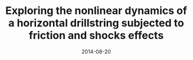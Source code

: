 ---
title: "Exploring the nonlinear dynamics of a horizontal drillstring subjected to friction and shocks effects"
authors: "A. Cunha Jr, C. Soize, and R. Sampaio"
journal: "Mecánica Computacional"
year: "2014"
volume: "33"
number: 
pages: "1517-1527"
doi: "http://www.cimec.org.ar/ojs/index.php/mc/article/view/4750/4682"
pdf: "http://www.cimec.org.ar/ojs/index.php/mc/article/view/4750/4682"
arxiv: 
hal: "https://hal.archives-ouvertes.fr/hal-01066580"
image: "GraphicalAbstract_Paper_2014_MC.png"
layout: none
date: 2014-08-20
collection: publications
category: manuscripts
permalink: /publications/JournalPaper_2014_MC_v33_pp1517-1527
---